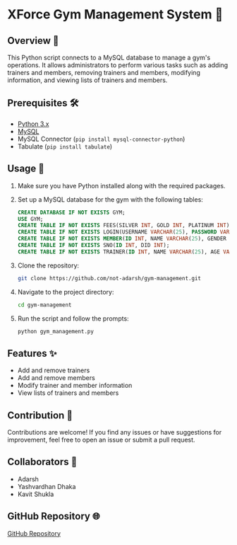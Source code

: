 # XForce Gym Management System 💪

## Overview 📝

This Python script connects to a MySQL database to manage a gym's operations. It allows administrators to perform various tasks such as adding trainers and members, removing trainers and members, modifying information, and viewing lists of trainers and members.

## Prerequisites 🛠️

- [Python 3.x](https://www.python.org/downloads/)
- [MySQL](https://dev.mysql.com/downloads/)
- MySQL Connector (`pip install mysql-connector-python`)
- Tabulate (`pip install tabulate`)

## Usage 🚀

1. Make sure you have Python installed along with the required packages.
2. Set up a MySQL database for the gym with the following tables:

   ```sql
   CREATE DATABASE IF NOT EXISTS GYM;
   USE GYM;
   CREATE TABLE IF NOT EXISTS FEES(SILVER INT, GOLD INT, PLATINUM INT);
   CREATE TABLE IF NOT EXISTS LOGIN(USERNAME VARCHAR(25), PASSWORD VARCHAR(25) NOT NULL);
   CREATE TABLE IF NOT EXISTS MEMBER(ID INT, NAME VARCHAR(25), GENDER CHAR(1), CATEGORY VARCHAR(25), AMOUNT INT);
   CREATE TABLE IF NOT EXISTS SNO(ID INT, DID INT);
   CREATE TABLE IF NOT EXISTS TRAINER(ID INT, NAME VARCHAR(25), AGE VARCHAR(25), GENDER CHAR(1), SALARY INT);
   ```
3. Clone the repository:

   ```bash
   git clone https://github.com/not-adarsh/gym-management.git
   ```

4. Navigate to the project directory:

   ```bash
   cd gym-management
   ```

5. Run the script and follow the prompts:

   ```bash
   python gym_management.py
   ```

## Features ✨

- Add and remove trainers
- Add and remove members
- Modify trainer and member information
- View lists of trainers and members

## Contribution 🤝

Contributions are welcome! If you find any issues or have suggestions for improvement, feel free to open an issue or submit a pull request.

## Collaborators 👥

- Adarsh
- Yashvardhan Dhaka
- Kavit Shukla

## GitHub Repository 🌐

[GitHub Repository](https://github.com/not-adarsh/gym-management/tree/main)
